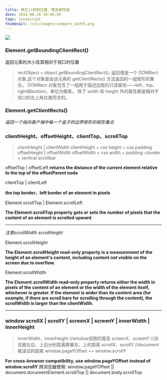 ```yaml
---
title: 原生js获取位置、寬高属性值
date: 2016-08-28 18:40:50
tags: javascript
thumbnail: /css/images/compare_width.png
---
```


![](/css/images/compare_width.png)

### Element.getBoundingClientRect()

返回元素的大小及其相对于视口的位置

> rectObject = object.getBoundingClientRect();
返回值是一个 DOMRect 对象,这个对象是由该元素的 getClientRects() 方法返回的一组矩形的集合。
DOMRect 对象包含了一组用于描述边框的只读属性——left、top、right和bottom，单位为像素。
除了 width 和 height 外的属性都是相对于视口的左上角位置而言的。


### Element.getClientRects()

*返回一个指向客户端中每一个盒子的边界矩形的矩形集合*


### clientHeight、offsetHeight、clientTop、scrollTop

>clientHeight | clientWidth  clientHeight = css height + css padding
offsetHeight | offsetWidth  offsetWidth = css width + padding +border +  vertical scrollbar   

offsetTop | offsetLeft
 **returns the distance of the current element relative to the top of the offsetParent node**



clientTop | clientLeft

**the top border、left border of an element in pixels**

Element.scrollTop | Element.scrollLeft

**The Element.scrollTop property gets or sets the number of pixels that 
the content of an element is scrolled upward**

---

*注意scrollWidth scrollHeight*

Element.scrollHeight

**The Element.scrollHeight read-only property is a measurement of the height of an element's content, 
including content not visible on the screen due to overflow.** 
 
Element.scrollWidth

**The Element.scrollWidth read–only property returns either the width in pixels 
of the content of an element or the width of the element itself, whichever is greater. 
If the element is wider than its content area (for example, if there are scroll bars for scrolling through the content), 
the scrollWidth is larger than the clientWidth.**

---

### window scrollX | scrollY | screenX | screenY | innerWidth | innerHeight

>innerWidth、innerHeight //window视图的寬高
 screenX、screenY  //浏览器左边、上边分别距离屏幕左、上的距离
 scrollX、scrollY  //document被滚动的距离 window.pageYOffset == window.scrollY


**For cross-browser compatibility, use window.pageYOffset instead of window.scrollY** 
跨浏览器使用:
window.pageYOffset || document.documentElement.scrollTop || document.body.scrollTop   
    
